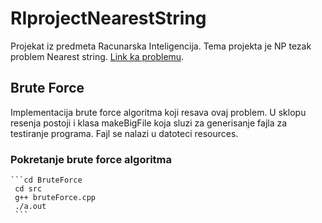 # RIprojectNearestString

Projekat iz predmeta Racunarska Inteligencija. Tema projekta je NP tezak problem Nearest string.
[Link ka problemu](https://www.csc.kth.se/~viggo/wwwcompendium/node258.html#8078).

## Brute Force
Implementacija brute force algoritma koji resava ovaj problem. U sklopu resenja postoji i klasa makeBigFile koja sluzi za generisanje fajla za testiranje programa. Fajl se nalazi u datoteci resources.

   ### Pokretanje brute force algoritma
    
    ```cd BruteForce
     cd src
     g++ bruteForce.cpp
     ./a.out
     ```
